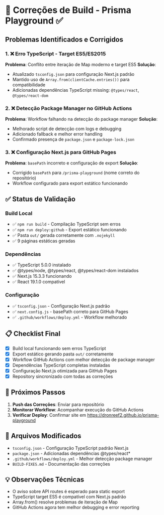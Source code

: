 # 🔧 Correções de Build - Prisma Playground ✅

## Problemas Identificados e Corrigidos

### 1. ❌ Erro TypeScript - Target ES5/ES2015 
**Problema**: Conflito entre iteração de Map moderno e target ES5
**Solução**: 
- Atualizado `tsconfig.json` para configuração Next.js padrão
- Mantido uso de `Array.from(clientCache.entries())` para compatibilidade
- Adicionadas dependências TypeScript missing: `@types/react`, `@types/react-dom`

### 2. ❌ Detecção Package Manager no GitHub Actions
**Problema**: Workflow falhando na detecção do package manager
**Solução**:
- Melhorado script de detecção com logs e debugging
- Adicionado fallback e melhor error handling
- Confirmado presença de `package.json` e `package-lock.json`

### 3. ❌ Configuração Next.js para GitHub Pages  
**Problema**: `basePath` incorreto e configuração de export
**Solução**:
- Corrigido `basePath` para `/prisma-playground` (nome correto do repositório)
- Workflow configurado para export estático funcionando

## ✅ Status de Validação

### Build Local
- ✅ `npm run build` - Compilação TypeScript sem erros
- ✅ `npm run deploy:github` - Export estático funcionando
- ✅ Pasta `out/` gerada corretamente com `.nojekyll`
- ✅ 9 páginas estáticas geradas

### Dependências
- ✅ TypeScript 5.0.0 instalado
- ✅ @types/node, @types/react, @types/react-dom instalados
- ✅ Next.js 15.3.3 funcionando
- ✅ React 19.1.0 compatível

### Configuração
- ✅ `tsconfig.json` - Configuração Next.js padrão
- ✅ `next.config.js` - basePath correto para GitHub Pages
- ✅ `.github/workflows/deploy.yml` - Workflow melhorado

## 📋 Checklist Final

- [x] Build local funcionando sem erros TypeScript
- [x] Export estático gerando pasta `out/` corretamente
- [x] Workflow GitHub Actions com melhor detecção de package manager
- [x] Dependências TypeScript completas instaladas
- [x] Configuração Next.js otimizada para GitHub Pages
- [x] Repository sincronizado com todas as correções

## 🚀 Próximos Passos

1. **Push das Correções**: Enviar para repositório
2. **Monitorar Workflow**: Acompanhar execução do GitHub Actions
3. **Verificar Deploy**: Confirmar site em https://dronreef2.github.io/prisma-playground

## 📝 Arquivos Modificados

- `tsconfig.json` - Configuração TypeScript padrão Next.js
- `package.json` - Adicionadas dependências @types/react*
- `.github/workflows/deploy.yml` - Melhor detecção package manager
- `BUILD-FIXES.md` - Documentação das correções

## 💡 Observações Técnicas

- O aviso sobre API routes é esperado para static export
- TypeScript target ES5 é compatível com Next.js padrão
- Array.from() resolve problemas de iteração de Map
- GitHub Actions agora tem melhor debugging e error reporting
